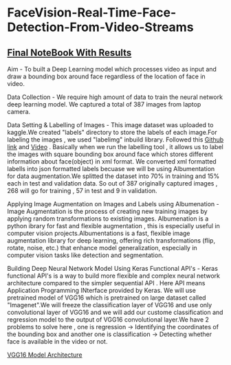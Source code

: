 # FaceVision-Real-Time-Face-Detection-From-Video-Streams

## [Final NoteBook With Results](https://www.kaggle.com/code/kartikparatkar/facevision-real-timefacedetectionfromvideostreams?scriptVersionId=234191458)

Aim - To built a Deep Learning model which processes video as input and draw a bounding box around face regardless of the location of face in video.

Data Collection - We require high amount of data to train the neural network deep learning model. We captured a total of 387 images from laptop camera.

Data Setting & Labelling of Images - This image dataset was uploaded to kaggle.We created "labels" directory to store the labels of each image.For labeling the images , we used "labelimg" inbuild library. Followed this [Github link](https://github.com/HumanSignal/labelImg) and [Video](https://www.youtube.com/watch?v=fjynQ9P2C08) . Basically when we run the labelling tool , it allows us to label the images with square bounding box around face which stores different information about face(object) in xml format. We converted xml formatted labells into json formatted labels becuase we will be using Albumentation for data augmentation.We splitted the dataset into 70% in training and 15% each in test and validation data. So out of 387 originally captured images , 268 will go for training , 57 in test and 9 in validation.

Applying Image Augmentation on Images and Labels using Albumenation - Image Augmentation is the process of creating new training images by applying random transformations to existing images. Albumenation is a python ibrary for fast and flexible augmentation , this is especially useful in computer vision projects.Albumentations is a fast, flexible image augmentation library for deep learning, offering rich transformations (flip, rotate, noise, etc.) that enhance model generalization, especially in computer vision tasks like detection and segmentation.

Building Deep Neural Network Model Using Keras Functional API's - Keras functional API's is a way to build more flexible and complex neural network architecture compared to the simpler sequential API . Here API means Application Programming INterface provided by Keras. We will use pretrained model of VGG16 which is pretrained on large dataset called "Imagenet".We will freeze the classification layer of VGG16 and use only convolutional layer of VGG16 and we will add our custome classification and regression model to the output of VGG16 convolutional layer.We have 2 problems to solve here , one is regression -> Identifying the coordinates of the bounding box and another one is classification -> Detecting whether face is available in the video or not. 

[VGG16 Model Architecture]()



